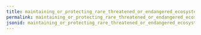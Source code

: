 ```yaml
---
title: maintaining_or_protecting_rare_threatened_or_endangered_ecosystems
permalink: maintaining_or_protecting_rare_threatened_or_endangered_ecosystems.html
jsonid: maintaining_or_protecting_rare_threatened_or_endangered_ecosystems
---
```

